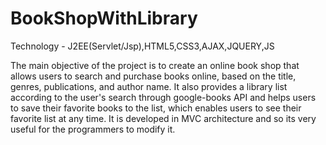 # BookShopWithLibrary



Technology - J2EE(Servlet/Jsp),HTML5,CSS3,AJAX,JQUERY,JS


The main objective of the project is to create an online book shop that allows users to search and purchase books
online, based on the title, genres, publications, and author name. It also provides a library list according to the
user's search through google-books API and helps users to save their favorite books to the list, which enables users
to see their favorite list at any time. It is developed in MVC architecture and so its very useful for the programmers 
to modify it.
